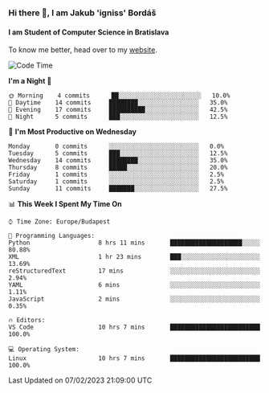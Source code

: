 ### Hi there 👋, I am Jakub 'igniss' Bordáš

#### I am Student of Computer Science in Bratislava
To know me better, head over to my [website](https://bordas.sk).


<!--START_SECTION:waka-->
![Code Time](http://img.shields.io/badge/Code%20Time-1%2C033%20hrs%2024%20mins-blue)

**I'm a Night 🦉** 

```text
🌞 Morning    4 commits      ██░░░░░░░░░░░░░░░░░░░░░░░   10.0% 
🌆 Daytime    14 commits     ████████░░░░░░░░░░░░░░░░░   35.0% 
🌃 Evening    17 commits     ██████████░░░░░░░░░░░░░░░   42.5% 
🌙 Night      5 commits      ███░░░░░░░░░░░░░░░░░░░░░░   12.5%

```
📅 **I'm Most Productive on Wednesday** 

```text
Monday       0 commits      ░░░░░░░░░░░░░░░░░░░░░░░░░   0.0% 
Tuesday      5 commits      ███░░░░░░░░░░░░░░░░░░░░░░   12.5% 
Wednesday    14 commits     ████████░░░░░░░░░░░░░░░░░   35.0% 
Thursday     8 commits      █████░░░░░░░░░░░░░░░░░░░░   20.0% 
Friday       1 commits      ░░░░░░░░░░░░░░░░░░░░░░░░░   2.5% 
Saturday     1 commits      ░░░░░░░░░░░░░░░░░░░░░░░░░   2.5% 
Sunday       11 commits     ███████░░░░░░░░░░░░░░░░░░   27.5%

```


📊 **This Week I Spent My Time On** 

```text
⌚︎ Time Zone: Europe/Budapest

💬 Programming Languages: 
Python                   8 hrs 11 mins       ████████████████████░░░░░   80.88% 
XML                      1 hr 23 mins        ███░░░░░░░░░░░░░░░░░░░░░░   13.69% 
reStructuredText         17 mins             ░░░░░░░░░░░░░░░░░░░░░░░░░   2.94% 
YAML                     6 mins              ░░░░░░░░░░░░░░░░░░░░░░░░░   1.11% 
JavaScript               2 mins              ░░░░░░░░░░░░░░░░░░░░░░░░░   0.35%

🔥 Editors: 
VS Code                  10 hrs 7 mins       █████████████████████████   100.0%

💻 Operating System: 
Linux                    10 hrs 7 mins       █████████████████████████   100.0%

```


 Last Updated on 07/02/2023 21:09:00 UTC
<!--END_SECTION:waka-->
